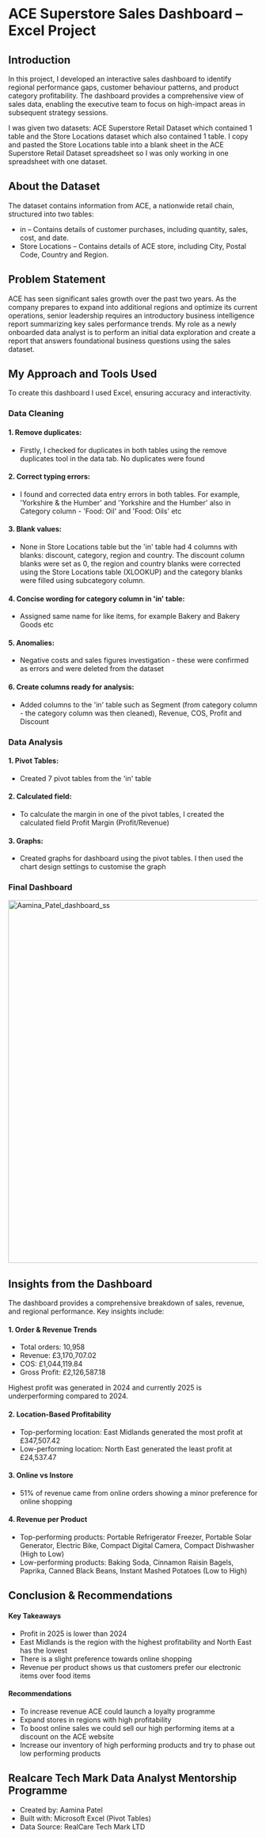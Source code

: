 # ACE Superstore Sales Dashboard – Excel Project


## Introduction
In this project, I developed an interactive sales dashboard to identify regional performance gaps, customer behaviour patterns, and product category profitability. The dashboard provides a comprehensive view of sales data, enabling the executive team to focus on high-impact areas in subsequent strategy sessions.

I was given two datasets: ACE Superstore Retail Dataset which contained 1 table and the Store Locations dataset which also contained 1 table. I copy and pasted the Store Locations table into a blank sheet in the ACE Superstore Retail Dataset spreadsheet so I was only working in one spreadsheet with one dataset. 


## About the Dataset
The dataset contains information from ACE, a nationwide retail chain, structured into two tables:
- in – Contains details of customer purchases, including quantity, sales, cost, and date.
- Store Locations – Contains details of ACE store, including City, Postal Code, Country and Region.


## Problem Statement
ACE has seen significant sales growth over the past two years. As the company prepares to expand into additional regions and optimize its current operations, senior leadership requires an introductory business intelligence report summarizing key sales performance trends.
My role as a newly onboarded data analyst is to perform an initial data exploration and create a report that answers foundational business questions using the sales dataset.


## My Approach and Tools Used
To create this dashboard I used Excel, ensuring accuracy and interactivity.


### Data Cleaning

#### 1. Remove duplicates: 
- Firstly, I checked for duplicates in both tables using the remove duplicates tool in the data tab. No duplicates were found

#### 2. Correct typing errors: 
- I found and corrected data entry errors in both tables. For example, 'Yorkshire & the Humber' and 'Yorkshire and the Humber' also in Category column - 'Food: Oil' and 'Food: Oils' etc

#### 3. Blank values: 
- None in Store Locations table but the 'in' table had 4 columns with blanks: discount, category, region and country. The discount column blanks were set as 0, the region and country blanks were corrected using the Store Locations table (XLOOKUP) and the category blanks were filled using subcategory column.

#### 4. Concise wording for category column in 'in' table: 
- Assigned same name for like items, for example Bakery and Bakery Goods etc

#### 5. Anomalies:
- Negative costs and sales figures investigation - these were confirmed as errors and were deleted from the dataset

#### 6. Create columns ready for analysis: 
- Added columns to the 'in' table such as Segment (from category column - the category column was then cleaned), Revenue, COS, Profit and Discount


### Data Analysis

#### 1. Pivot Tables: 
- Created 7 pivot tables from the 'in' table

#### 2. Calculated field: 
- To calculate the margin in one of the pivot tables, I created the calculated field Profit Margin (Profit/Revenue)

#### 3. Graphs: 
- Created graphs for dashboard using the pivot tables. I then used the chart design settings to customise the graph
  
### Final Dashboard

<img width="1497" height="733" alt="Aamina_Patel_dashboard_ss" src="https://github.com/user-attachments/assets/70204617-1310-4590-9a89-aaf468f462f2" />


## Insights from the Dashboard
The dashboard provides a comprehensive breakdown of sales, revenue, and regional performance. Key insights include:

#### 1. Order & Revenue Trends
- Total orders: 10,958
- Revenue: £3,170,707.02
- COS: £1,044,119.84
- Gross Profit: £2,126,587.18

Highest profit was generated in 2024 and currently 2025 is underperforming compared to 2024.
  
#### 2. Location-Based Profitability
- Top-performing location: East Midlands generated the most profit at £347,507.42
- Low-performing location: North East generated the least profit at £24,537.47

#### 3. Online vs Instore
- 51% of revenue came from online orders showing a minor preference for online shopping

#### 4. Revenue per Product
- Top-performing products: Portable Refrigerator Freezer, Portable Solar Generator, Electric Bike, Compact Digital Camera, Compact Dishwasher (High to Low)
- Low-performing products: Baking Soda, Cinnamon Raisin Bagels, Paprika, Canned Black Beans, Instant Mashed Potatoes (Low to High)


## Conclusion & Recommendations

#### Key Takeaways
- Profit in 2025 is lower than 2024
- East Midlands is the region with the highest profitability and North East has the lowest
- There is a slight preference towards online shopping
- Revenue per product shows us that customers prefer our electronic items over food items

#### Recommendations
- To increase revenue ACE could launch a loyalty programme
- Expand stores in regions with high profitability
- To boost online sales we could sell our high performing items at a discount on the ACE website
- Increase our inventory of high performing products and try to phase out low performing products

## Realcare Tech Mark Data Analyst Mentorship Programme
- Created by: Aamina Patel
- Built with: Microsoft Excel (Pivot Tables)
- Data Source: RealCare Tech Mark LTD
